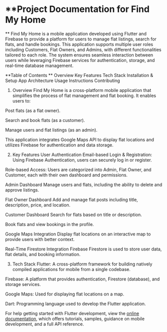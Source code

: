 # **Project Documentation for Find My Home
**
Find My Home is a mobile application developed using Flutter and Firebase to provide a platform for users to manage flat listings, search for flats, and handle bookings. This application supports multiple user roles including Customers, Flat Owners, and Admins, with different functionalities tailored to each role. The system ensures seamless interaction between users while leveraging Firebase services for authentication, storage, and real-time database management.

**Table of Contents
**   Overview
    Key Features
    Tech Stack
    Installation & Setup
    App Architecture
    Usage Instructions
    Contributing


1. Overview
Find My Home is a cross-platform mobile application that simplifies the process of flat management and flat booking. It enables users to:

Post flats (as a flat owner).

Search and book flats (as a customer).

Manage users and flat listings (as an admin).

This application integrates Google Maps API to display flat locations and utilizes Firebase for authentication and data storage.

2. Key Features
User Authentication
Email-based Login & Registration: Using Firebase Authentication, users can securely log in or register.

Role-based Access: Users are categorized into Admin, Flat Owner, and Customer, each with their own dashboard and permissions.

Admin Dashboard
Manage users and flats, including the ability to delete and approve listings.

Flat Owner Dashboard
Add and manage flat posts including title, description, price, and location.

Customer Dashboard
Search for flats based on title or description.

Book flats and view bookings in the profile.

Google Maps Integration
Display flat locations on an interactive map to provide users with better context.

Real-Time Firestore Integration
Firebase Firestore is used to store user data, flat details, and booking information.

3. Tech Stack
Flutter: A cross-platform framework for building natively compiled applications for mobile from a single codebase.

Firebase: A platform that provides authentication, Firestore (database), and storage services.

Google Maps: Used for displaying flat locations on a map.

Dart: Programming language used to develop the Flutter application.

For help getting started with Flutter development, view the
[online documentation](https://docs.flutter.dev/), which offers tutorials,
samples, guidance on mobile development, and a full API reference.
